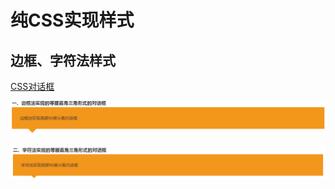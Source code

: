 # 纯CSS实现样式

## 边框、字符法样式

[CSS对话框](http://www.zhangxinxu.com/study/201003/pure-css-speech-bubbles.html)

![字符法对话框](/assets/CSS/样式合集/对话框1.png)

![字符法对话框](/assets/CSS/样式合集/对话框2.png)

